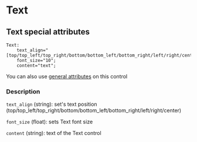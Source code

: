# Text

## Text special attributes
    Text:
        text_align="[top/top_left/top_right/bottom/bottom_left/bottom_right/left/right/center]";
        font_size="10";
	    content="text";

You can also use [general attributes](https://github.com/d3m0n-project/d3m0n_os/blob/main/rootfs/usr/share/d3m0n/documentation/GeneralAttributes.md) on this control

### Description
`text_align` (string): set's text position (top/top_left/top_right/bottom/bottom_left/bottom_right/left/right/center)

`font_size` (float): sets Text font size

`content` (string): text of the Text control
